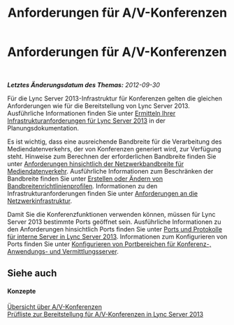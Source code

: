 ﻿---
title: Anforderungen für A/V-Konferenzen
TOCTitle: Anforderungen für A/V-Konferenzen
ms:assetid: fb8c282b-059a-455c-92e5-819d75739142
ms:mtpsurl: https://technet.microsoft.com/de-de/library/JJ619193(v=OCS.15)
ms:contentKeyID: 49295988
ms.date: 05/19/2016
mtps_version: v=OCS.15
ms.translationtype: HT
---

# Anforderungen für A/V-Konferenzen

 

_**Letztes Änderungsdatum des Themas:** 2012-09-30_

Für die Lync Server 2013-Infrastruktur für Konferenzen gelten die gleichen Anforderungen wie für die Bereitstellung von Lync Server 2013. Ausführliche Informationen finden Sie unter [Ermitteln Ihrer Infrastrukturanforderungen für Lync Server 2013](lync-server-2013-determining-your-infrastructure-requirements.md) in der Planungsdokumentation.

Es ist wichtig, dass eine ausreichende Bandbreite für die Verarbeitung des Mediendatenverkehrs, der von Konferenzen generiert wird, zur Verfügung steht. Hinweise zum Berechnen der erforderlichen Bandbreite finden Sie unter [Anforderungen hinsichtlich der Netzwerkbandbreite für Mediendatenverkehr](lync-server-2013-network-bandwidth-requirements-for-media-traffic.md). Ausführliche Informationen zum Beschränken der Bandbreite finden Sie unter [Erstellen oder Ändern von Bandbreitenrichtlinienprofilen](lync-server-2013-creating-or-modifying-bandwidth-policy-profiles.md). Informationen zu den Infrastrukturanforderungen finden Sie unter [Anforderungen an die Netzwerkinfrastruktur](lync-server-2013-network-infrastructure-requirements.md).

Damit Sie die Konferenzfunktionen verwenden können, müssen für Lync Server 2013 bestimmte Ports geöffnet sein. Ausführliche Informationen zu den Anforderungen hinsichtlich Ports finden Sie unter [Ports und Protokolle für interne Server in Lync Server 2013](lync-server-2013-ports-and-protocols-for-internal-servers.md). Informationen zum Konfigurieren von Ports finden Sie unter [Konfigurieren von Portbereichen für Konferenz-, Anwendungs- und Vermittlungsserver](lync-server-2013-configuring-port-ranges-for-your-conferencing-application-and-mediation-servers.md).

## Siehe auch

#### Konzepte

[Übersicht über A/V-Konferenzen](lync-server-2013-a-v-conferencing-overview.md)  
[Prüfliste zur Bereitstellung für A/V-Konferenzen in Lync Server 2013](lync-server-2013-deployment-checklist-for-a-v-conferencing.md)

